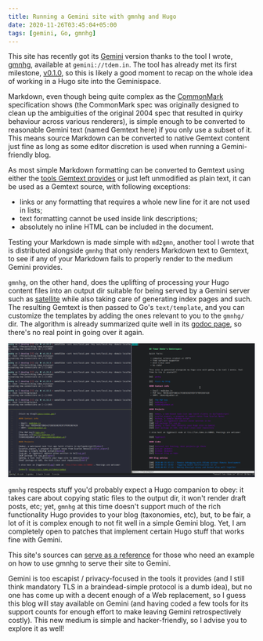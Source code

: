 ```yaml
---
title: Running a Gemini site with gmnhg and Hugo
date: 2020-11-26T03:45:04+05:00
tags: [gemini, Go, gmnhg]
---
```


This site has recently got its [Gemini][gemini] version thanks to the
tool I wrote, [gmnhg][gmnhg], available at `gemini://tdem.in`. The tool
has already met its first milestone, [v0.1.0][gmnhg010], so this is
likely a good moment to recap on the whole idea of working in a Hugo
site into the Geminispace.

[gemini]: https://gemini.circumlunar.space
[gmnhg]: https://git.tdem.in/tdemin/gmnhg
[gmnhg010]: https://git.tdem.in/tdemin/gmnhg/releases/tag/v0.1.0

<!--more-->

Markdown, even though being quite complex as the [CommonMark][cmark]
specification shows (the CommonMark spec was originally designed to
clean up the ambiguities of the original 2004 spec that resulted in
quirky behaviour across various renderers), is simple enough to be
converted to reasonable Gemini text (named Gemtext here) if you only use
a subset of it. This means source Markdown can be converted to native
Gemtext content just fine as long as some editor discretion is used when
running a Gemini-friendly blog.

[cmark]: https://commonmark.org

As most simple Markdown formatting can be converted to Gemtext using
either the [tools Gemtext provides][GemtextSpec] or just left unmodified
as plain text, it can be used as a Gemtext source, with following
exceptions:

[GemtextSpec]: https://gemini.circumlunar.space/docs/specification.html

* links or any formatting that requires a whole new line for it are not
    used in lists;
* text formatting cannot be used inside link descriptions;
* absolutely no inline HTML can be included in the document.

Testing your Markdown is made simple with `md2gmn`, another tool I wrote
that is distributed alongside `gmnhg` that only renders Markdown text to
Gemtext, to see if any of your Markdown fails to properly render to the
medium Gemini provides.

`gmnhg`, on the other hand, does the uplifting of processing your Hugo
content files into an output dir suitable for being served by a Gemini
server such as [satellite][satellite] while also taking care of
generating index pages and such. The resulting Gemtext is then passed to
Go's `text/template`, and you can customize the templates by adding the
ones relevant to you to the `gmnhg/` dir. The algorithm is already
summarized quite well in its [godoc page][gmnhggodoc], so there's no
real point in going over it again.

[satellite]: https://sr.ht/~gsthnz/satellite/
[gmnhggodoc]: https://pkg.go.dev/git.tdem.in/tdemin/gmnhg/cmd/gmnhg

![Markdown site converted to Gemini, index page opened in Amfora](/img/gmnhg_2020-11-20.png)

`gmnhg` respects stuff you'd probably expect a Hugo companion to obey:
it takes care about copying static files to the output dir, it won't
render draft posts, etc; yet, `gmnhg` at this time doesn't support much
of the rich functionality Hugo provides to your blog (taxonomies, etc),
but, to be fair, a lot of it is complex enough to not fit well in a
simple Gemini blog. Yet, I am completely open to patches that implement
certain Hugo stuff that works fine with Gemini.

This site's sources can [serve as a reference][blog] for those who need
an example on how to use gmnhg to serve their site to Gemini.

[blog]: https://git.tdem.in/tdemin/blog.tdem.in

Gemini is too escapist / privacy-focused in the tools it provides (and I
still think mandatory TLS in a braindead-simple protocol is a dumb
idea), but no one has come up with a decent enough of a Web replacement,
so I guess this blog will stay available on Gemini (and having coded a
few tools for its support counts for enough effort to make leaving
Gemini retrospectively costly).  This new medium is simple and
hacker-friendly, so I advise you to explore it as well!
